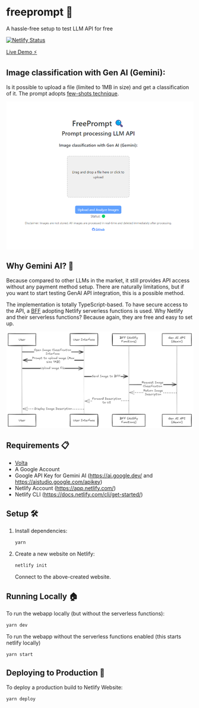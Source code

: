 # freeprompt 🚀

A hassle-free setup to test LLM API for free

[![Netlify Status](https://api.netlify.com/api/v1/badges/e2bfd1f9-b705-4034-b96a-498b42a4871c/deploy-status)](https://app.netlify.com/sites/freeprompt/deploys)

[Live Demo ⚡](https://freeprompt.netlify.app/)

## Image classification with Gen AI (Gemini):

Is it possible to upload a file (limited to 1MB in size) and get a classification of it. The prompt adopts [few-shots technique](https://www.promptingguide.ai/techniques/fewshot).

![Previes](doc/preview.png)

## Why Gemini AI? 🤖
Because compared to other LLMs in the market, it still provides API access without any payment method setup. There are naturally limitations, but if you want to start testing GenAI API integration, this is a possible method.

The implementation is totally TypeScript-based. To have secure access to the API, a [BFF](https://en.wikipedia.org/wiki/Frontend_and_backend#Software_definitions) adopting Netlify serverless functions is used.
Why Netlify and their serverless functions? Because again, they are free and easy to set up.

![Image Processing Architecture](doc/sequence-diagram.png)

## Requirements 📋

- [Volta](https://volta.sh/)
- A Google Account
- Google API Key for Gemini AI (https://ai.google.dev/ and https://aistudio.google.com/apikey)
- Netlify Account (https://app.netlify.com/)
- Netlify CLI (https://docs.netlify.com/cli/get-started/)

## Setup 🛠️

1. Install dependencies:
    ```sh
    yarn
    ```

2. Create a new website on Netlify:
    ```sh
    netlify init
    ```
    Connect to the above-created website.

## Running Locally 🏠

To run the webapp locally (but without the serverless functions):
```sh
yarn dev
```

To run the webapp without the serverless functions enabled (this starts netlify locally)
```sh
yarn start
```


## Deploying to Production 🚀

To deploy a production build to Netlify Website:
```sh
yarn deploy
```

